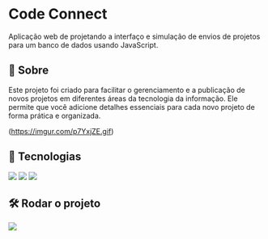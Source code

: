 
# Code Connect

Aplicação web de projetando a interfaço e simulação de envios de projetos para um banco de dados usando JavaScript.

## 📌 Sobre

Este projeto foi criado para facilitar o gerenciamento e a publicação de novos projetos em diferentes áreas da tecnologia da informação. Ele permite que você adicione detalhes essenciais para cada novo projeto de forma prática e organizada.

(https://imgur.com/p7YxjZE.gif)

## 🚀 Tecnologias

<div>
  <img src="https://img.shields.io/badge/HTML-239120?style=for-the-badge&logo=html5&logoColor=white">
  <img src="https://img.shields.io/badge/CSS-239120?&style=for-the-badge&logo=css3&logoColor=white">
  <img src="https://img.shields.io/badge/JavaScript-F7DF1E?style=for-the-badge&logo=javascript&logoColor=black">
</div>

## 🛠️ Rodar o projeto

<div>
  <a href="https://code-connect-sable.vercel.app" target="_blank"><img loading="lazy" src="https://img.shields.io/badge/Vercel-000000?style=for-the-badge&logo=vercel&logoColor=white" target="_blank"></a>   
</div>
